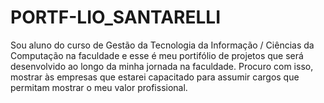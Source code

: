 # PORTF-LIO_SANTARELLI

Sou aluno do curso de Gestão da Tecnologia da Informação / Ciências da Computação na faculdade e esse é meu portifólio de projetos que será desenvolvido ao longo da
minha jornada na faculdade. Procuro com isso, mostrar às empresas que estarei capacitado para assumir cargos que permitam mostrar o meu valor profissional.
